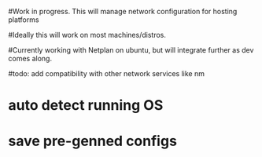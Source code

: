 #Work in progress. This will manage network configuration for hosting platforms

#Ideally this will work on most machines/distros.

#Currently working with Netplan on ubuntu, but will integrate further as dev comes along.

#todo: add compatibility with other network services like nm

#      auto detect running OS
#      save pre-genned configs
